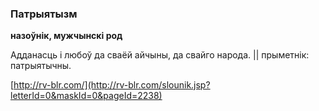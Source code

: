 ### Патрыятызм
**назоўнік, мужчынскі род**

Адданасць і любоў да сваёй айчыны, да свайго народа. || прыметнік: патрыятычны.

<a rel="author">[http://rv-blr.com/](http://rv-blr.com/slounik.jsp?letterId=0&maskId=0&pageId=2238)</a>

